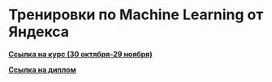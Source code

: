 # Тренировки по Machine Learning от Яндекса

**[Ссылка на курс (30 октября-29 ноября)](https://yandex.ru/yaintern/training/ml-training)**

**[Ссылка на диплом](https://drive.google.com/file/d/1RNdc3YEoCF431U5s5CRcvNBU9ycZICvQ/view?usp=sharing)**